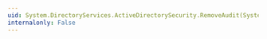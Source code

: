 ```yaml
---
uid: System.DirectoryServices.ActiveDirectorySecurity.RemoveAudit(System.Security.Principal.IdentityReference)
internalonly: False
---
```

